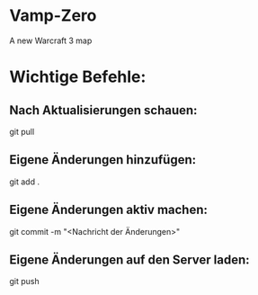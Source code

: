 # Vamp-Zero
A new Warcraft 3 map

# Wichtige Befehle:
## Nach Aktualisierungen schauen:
git pull

## Eigene Änderungen hinzufügen:
git add .

## Eigene Änderungen aktiv machen:
git commit -m "<Nachricht der Änderungen>"

## Eigene Änderungen auf den Server laden:
git push